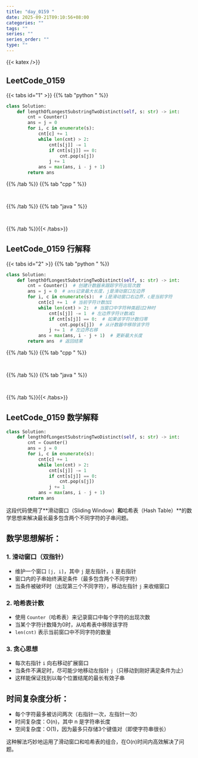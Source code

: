 ```yaml
---
title: "day_0159 "
date: 2025-09-21T09:10:56+08:00
categories: ""
tags: ""
series: ""
series_order: ""
type: ""
---
```


{{< katex />}}


## LeetCode_0159 

{{< tabs id="1" >}}
{{% tab "python " %}}

```python 
class Solution:
    def lengthOfLongestSubstringTwoDistinct(self, s: str) -> int:
        cnt = Counter()
        ans = j = 0
        for i, c in enumerate(s):
            cnt[c] += 1
            while len(cnt) > 2:
                cnt[s[j]] -= 1
                if cnt[s[j]] == 0:
                    cnt.pop(s[j])
                j += 1
            ans = max(ans, i - j + 1)
        return ans 
```

{{% /tab %}}
{{% tab "cpp " %}}

```cpp 
 
```

{{% /tab %}}
{{% tab "java " %}}

```java 
 
```

{{% /tab %}}{{< /tabs>}}

## LeetCode_0159  行解释

{{< tabs id="2" >}}
{{% tab "python " %}}

```python 
class Solution:
    def lengthOfLongestSubstringTwoDistinct(self, s: str) -> int:
        cnt = Counter()  # 创建计数器来跟踪字符出现次数
        ans = j = 0  # ans记录最大长度，j是滑动窗口左边界
        for i, c in enumerate(s):  # i是滑动窗口右边界，c是当前字符
            cnt[c] += 1  # 当前字符计数加1
            while len(cnt) > 2:  # 当窗口中字符种类超过2种时
                cnt[s[j]] -= 1  # 左边界字符计数减1
                if cnt[s[j]] == 0:  # 如果该字符计数归零
                    cnt.pop(s[j])  # 从计数器中移除该字符
                j += 1  # 左边界右移
            ans = max(ans, i - j + 1)  # 更新最大长度
        return ans  # 返回结果
```

{{% /tab %}}
{{% tab "cpp " %}}

```cpp 
 
```

{{% /tab %}}
{{% tab "java " %}}

```java 
 
```

{{% /tab %}}{{< /tabs>}}

## LeetCode_0159  数学解释

```python 
class Solution:
    def lengthOfLongestSubstringTwoDistinct(self, s: str) -> int:
        cnt = Counter()
        ans = j = 0
        for i, c in enumerate(s):
            cnt[c] += 1
            while len(cnt) > 2:
                cnt[s[j]] -= 1
                if cnt[s[j]] == 0:
                    cnt.pop(s[j])
                j += 1
            ans = max(ans, i - j + 1)
        return ans 
```


这段代码使用了**滑动窗口（Sliding Window）**和**哈希表（Hash Table）**的数学思想来解决最长最多包含两个不同字符的子串问题。

## 数学思想解析：

### 1. 滑动窗口（双指针）
- 维护一个窗口 `[j, i]`，其中 `j` 是左指针，`i` 是右指针
- 窗口内的子串始终满足条件（最多包含两个不同字符）
- 当条件被破坏时（出现第三个不同字符），移动左指针 `j` 来收缩窗口

### 2. 哈希表计数
- 使用 `Counter`（哈希表）来记录窗口中每个字符的出现次数
- 当某个字符计数降为0时，从哈希表中移除该字符
- `len(cnt)` 表示当前窗口中不同字符的数量

### 3. 贪心思想
- 每次右指针 `i` 向右移动扩展窗口
- 当条件不满足时，尽可能少地移动左指针 `j`（只移动到刚好满足条件为止）
- 这样能保证找到以每个位置结尾的最长有效子串

## 时间复杂度分析：
- 每个字符最多被访问两次（右指针一次，左指针一次）
- 时间复杂度：O(n)，其中 n 是字符串长度
- 空间复杂度：O(1)，因为最多只存储3个键值对（即使字符串很长）

这种解法巧妙地运用了滑动窗口和哈希表的组合，在O(n)时间内高效解决了问题。

